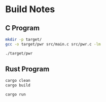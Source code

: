 # Build Notes

## C Program

```sh
mkdir -p target/
gcc -o target/pwr src/main.c src/pwr.c -lm

./target/pwr
```

## Rust Program

```sh
cargo clean
cargo build

cargo run
```